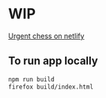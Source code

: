 # WIP

[Urgent chess on netlify](https://urgentchess.netlify.app/)

## To run app locally

```bash
npm run build
firefox build/index.html
```
